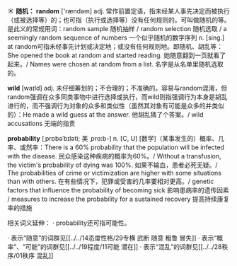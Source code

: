 ☀ <span class="category">**随机：**</span>
<span class="vocabulary">**random**</span> ['rændəm] 
<span class="definition">adj. 常作前置定语，指未经某人事先决定而被执行（或被选择等）的；也可指（执行或选择等）没有任何规则的。可叫做随机的等。是此义的常规用词：</span>random sample 随机抽样 / random selection 随机选取 / a seemingly random sequence of numbers 一个似乎随机的数字序列 <span class="definition">n. [sing.] at random可指未经事先计划或决定地；或没有任何规则地。即随机、胡乱等：</span>She opened the book at random and started reading. 她随意翻到一页就看了起来。/ Names were chosen at random from a list. 名字是从名单里随机选取的。

<span class="vocabulary">**wild**</span> [waɪld] 
<span class="definition">adj. 未仔细筹划的；不合理的；不准确的。容易与random混淆，但random强调在众多同类事物中进行选择或执行，而wild则指强调行为本身是胡乱进行的，而不强调行为对象的众多和类似性（虽然其对象有可能是众多的并类似的）：</span>He made a wild guess at the answer. 他胡乱猜了个答案。/ wild accusations 无端的指责
           
<span class="vocabulary">**probability**</span> [ˌprɒbəˈbɪləti; 美 ˌprɑ:b-]
<span class="definition">n. [C, U] [数学]（某事发生的）概率、几率、或然率：</span>There is a 60% probability that the population will be infected with the disease. 民众感染这种疾病的概率为60%。/ Without a transfusion, the victim's probability of dying was 100%. 如果不输血，患者必死无疑。/ The probabilities of crime or victimization are higher with some situations than with others. 在有些情况下，犯罪或受害的几率要相对更高。/ genetic factors that influence the probability of becoming sick 影响患病率的遗传因素 / measures to increase the probability for a sustained recovery 提高持续康复率的措施

相关词义延伸：
· probability还可指可能性。 

· 表示“随意”的词群见[[../../14态度性格/29专横 武断 随意 粗鲁 冒失]]
· 表示“概率”、“可能”的词群见[[../../19程度/11可能 潜在]]
· 表示“混乱”的词群见[[../../28秩序/01秩序 混乱]]
